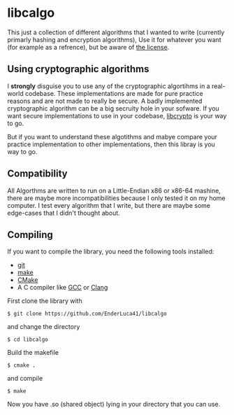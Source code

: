 # libcalgo
This just a collection of different algorithms that I wanted to write (currently primarly hashing and encryption algorithms),
Use it for whatever you want (for example as a refrence), but be aware of [the license](LICENSE).

## Using cryptographic algorithms
I **strongly** disguise you to use any of the cryptographic algortihms in a real-world codebase.
These implementations are made for pure practice reasons and are not made to really be secure.
A badly implemented cryptographic algorithm can be a big secruity hole in your sofware.
If you want secure implementations to use in your codebase, [libcrypto](https://www.openssl.org/docs/man3.0/man7/crypto.html) is your way to go.

But if you want to understand these algotithms and mabye compare your practice implementation to other implementations, 
then this libray is you way to go.

## Compatibility
All Algorthms are written to run on a Little-Endian x86 or x86-64 mashine,
there are maybe more incompatibilities because I only tested it on my home computer.
I test every algorithm that I write, but there are maybe some edge-cases that I didn't thought about.

## Compiling
If you want to compile the library, you need the following tools installed:

* [git](https://git-scm.com/)
* [make](https://www.gnu.org/software/make/)
* [CMake](https://cmake.org/)
* A C compiler like [GCC](https://gcc.gnu.org/) or [Clang](https://clang.llvm.org/)

First clone the library with
```console
$ git clone https://github.com/EnderLuca41/libcalgo
```
and change the directory

```console
$ cd libcalgo
```

Build the makefile

```console
$ cmake .
```
and compile

```console
$ make
```

Now you have .so (shared object) lying in your directory that you can use.
